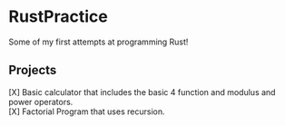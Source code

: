 # RustPractice
Some of my first attempts at programming Rust!
## Projects
[X] Basic calculator that includes the basic 4 function and modulus and power operators.<br>
[X] Factorial Program that uses recursion.<br>
